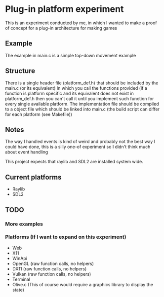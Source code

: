 # Plug-in platform experiment
This is an experiment conducted by me, in which
I wanted to make a proof of concept for a plug-in
architecture for making games

## Example
The example in main.c is a simple top-down movement example

## Structure
There is a single header file (platform_def.h) that should be included by the main.c (or its equivalent)
In which you call the functions provided (if a function is platform specific and its equivalent
does not exist in platform_def.h then you can't call it until you implement such function for
every single available platform. The implementation file should be compiled to a object file
which should be linked into main.c (the build script can differ for each platform (see Makefile))

## Notes
The way I handled events is kind of weird and probably not the best way I could have done,
this is a silly one-of experiment so I didn't think much about event handling

This project expects that raylib and SDL2 are installed system wide.

## Current platforms
 - Raylib
 - SDL2

## TODO

### More examples

### Platforms (If I want to expand on this experiment)
 - Web
 - X11
 - WinApi
 - OpenGL (raw function calls, no helpers)
 - DX11 (raw function calls, no helpers)
 - Vulkan (raw function calls, no helpers)
 - Terminal
 - Olive.c (This of course would require a graphics library to display the state)
